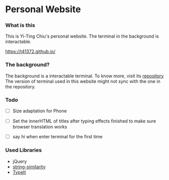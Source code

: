 # Personal Website

### What is this
This is Yi-Ting Chiu's personal website.
The terminal in the background is interactable.

https://t41372.github.io/

### The background?
The background is a interactable terminal.
To know more, visit its [repository](https://github.com/t41372/fakeTerminal)
The version of terminal used in this website might not sync with the one in the repository.



### Todo

- [ ] Size adaptation for Phone 
- [ ] Set the innerHTML of titles after typing effects finished to make sure browser translation works
- [ ] say hi when enter terminal for the first time


### Used Libraries

- jQuery
- [string-similarity](https://www.npmjs.com/package/string-similarity)
- [TypeIt](https://typeitjs.com/)

